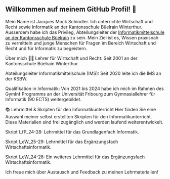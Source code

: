 ## Willkommen auf meinem GitHub Profil! 👋

Mein Name ist Jacques Mock Schindler. Ich unterrichte Wirtschaft und
Recht sowie Informatik an der Kantonsschule Büelrain Winterthur.
Ausserdem habe ich das Privileg, Abteilungsleiter der
[Informatikmittelschule an der Kantonsschule
Büelrain](https://www.kbw.ch/portraet-ims)
zu sein.
Mein Ziel ist es, Wissen praxisnah zu vermitteln und junge Menschen für
Fragen im Bereich Wirtschaft und Recht und für Informatik zu begeistern.


Über mich 👨‍🏫
Lehrer für Wirtschaft und Recht: Seit 2001 an der Kantonsschule Büelrain Winterthur.

Abteilungsleiter Informatikmittelschule (IMS): Seit 2020 leite ich die IMS an der KSBW.

Qualifikation in Informatik: Von 2021 bis 2024 habe ich mich im Rahmen des GymInf Programms an der Universität Fribourg zum Gymnasiallehrer für Informatik (90 ECTS) weitergebildet.

📚 Lehrmittel & Skripten für den Informatikunterricht
Hier finden Sie eine Auswahl meiner selbst erstellten Skripten für den Informatikunterricht. Diese Materialien sind frei zugänglich und werden laufend weiterentwickelt.

Skript I_fP_24-28: Lehrmittel für das Grundlagenfach Informatik.

Skript I_eW_25-29: Lehrmittel für das Ergänzungsfach Wirtschaftsinformatik.

Skript I_eW_24-28: Ein weiteres Lehrmittel für das Ergänzungsfach Wirtschaftsinformatik.

Ich freue mich über Austausch und Feedback zu meinen Lehrmaterialien!